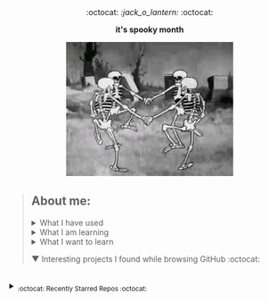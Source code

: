 <div align='center'> 
  :octocat: <i> :jack_o_lantern: </i> :octocat: 
  <p><b>it's spooky month</b></p>
  <img src="src/spookyscaryskeletons.gif"/>
</div>

> ## About me:
> 
> <details><summary>What I have used</summary>  <ul><li>HTML, CSS, JS, JQuery, Bootstrap, Node.js</li> <li>PHP, MySQL, PostgreSQL, XAMPP</li> <li>Unity, Blender</li> <li>Adobe XD, Adobe Illustrator</li> <li>Python, C, Java</li> <li>Google Cloud Platform</li></ul>
> </details>
> 
> <details><summary>What I am learning</summary> Creating a discord bot</details>
> 
> <details><summary>What I want to learn</summary> yaml, photoshop, ruby, angular, vue, typescript</details>
> 
> ▼ Interesting projects I found while browsing GitHub :octocat:
<!--to add: contact me at (linkedin?), my website, current projects, favourite projects-->




<!--leave this br for the auto generated content-->
<br>


<details><summary><sub>:octocat: Recently Starred Repos :octocat:</sub></summary><hr><i>
<b>
<a href ="https://github.com/PyGithub/PyGithub">PyGithub/PyGithub</a>
</b>: 
<sup>[Python]</sup><span><p>Typed interactions with the GitHub API v3</p></span>
<br>


<b>
<a href ="https://github.com/ryo-ma/github-profile-trophy">ryo-ma/github-profile-trophy</a>
</b>: 
<sup>[TypeScript]</sup><span><p>🏆 Add dynamically generated GitHub Stat Trophies  on your readme</p></span>
<br>


<b>
<a href ="https://github.com/qtile/qtile">qtile/qtile</a>
</b>: 
<sup>[Python]</sup><span><p>:cookie: A full-featured, hackable tiling window manager written and configured in Python</p></span>
<br>


<b>
<a href ="https://github.com/nuxt/nuxtjs.org">nuxt/nuxtjs.org</a>
</b>: 
<sup>[Vue]</sup><span><p>Nuxt Documentation Website</p></span>
<br>


<b>
<a href ="https://github.com/Dolibarr/dolibarr">Dolibarr/dolibarr</a>
</b>: 
<sup>[PHP]</sup><span><p>Dolibarr ERP CRM is a modern software package to manage your company or foundation activity (contacts, suppliers, invoices, orders, stocks, agenda, accounting, ...). It is open source software written in PHP and designed for small and medium businesses, foundations and freelancers. You can freely install, use and distribute it as a standalone application or as a web application to use it from every internet access and media.</p></span>
<br>


<b>
<a href ="https://github.com/geongeorge/i-hate-regex">geongeorge/i-hate-regex</a>
</b>: 
<sup>[Vue]</sup><span><p>The code for iHateregex.io 😈 - The Regex Cheat Sheet</p></span>
<br>


<b>
<a href ="https://github.com/eliutgon/buzz-notify">eliutgon/buzz-notify</a>
</b>: 
<sup>[CSS]</sup><span><p>✨ Small and Clean JavaScript Toast Notifications</p></span>
<br>


<b>
<a href ="https://github.com/maguowei/starred">maguowei/starred</a>
</b>: 
<sup>[Python]</sup><span><p>creating your own Awesome List by GitHub stars!</p></span>
<br>


<b>
<a href ="https://github.com/sdmg15/Best-websites-a-programmer-should-visit">sdmg15/Best-websites-a-programmer-should-visit</a>
</b>: 
<sup></sup><span><p>:link: Some useful websites for programmers.</p></span>
<br>


<b>
<a href ="https://github.com/home-assistant/core">home-assistant/core</a>
</b>: 
<sup>[Python]</sup><span><p>:house_with_garden: Open source home automation that puts local control and privacy first.</p></span>
<br>


<b>
<a href ="https://github.com/moratelli/github-starred-repos">moratelli/github-starred-repos</a>
</b>: 
<sup>[JavaScript]</sup><span><p>A React Native App that shows a GitHub user's starred repositories</p></span>
<br>


<b>
<a href ="https://github.com/fluteds/starred">fluteds/starred</a>
</b>: 
<sup></sup><span><p>⭐ All my starred repos in an awesome list format that automatically updates my stars, project descriptions and names daily via workflow!</p></span>
<br>


<b>
<a href ="https://github.com/refined-github/refined-github">refined-github/refined-github</a>
</b>: 
<sup>[TypeScript]</sup><span><p>:octocat: Browser extension that simplifies the GitHub interface and adds useful features</p></span>
<br>


<b>
<a href ="https://github.com/rjoydip/github-actions-automate">rjoydip/github-actions-automate</a>
</b>: 
<sup></sup><span><p>Collection of github actions helps to automate GitHub CI/CD.</p></span>
<br>


<b>
<a href ="https://github.com/sdras/awesome-actions">sdras/awesome-actions</a>
</b>: 
<sup></sup><span><p>A curated list of awesome actions to use on GitHub</p></span>
<br>


<b>
<a href ="https://github.com/pumpkin-py/pumpkin-py">pumpkin-py/pumpkin-py</a>
</b>: 
<sup>[Python]</sup><span><p>No description provided :/</p></span>
<br>


<b>
<a href ="https://github.com/owncast/owncast">owncast/owncast</a>
</b>: 
<sup>[HTML]</sup><span><p>Take control over your live stream video by running it yourself.  Streaming + chat out of the box.</p></span>
<br>


<b>
<a href ="https://github.com/JLambertazzo/ListExtender">JLambertazzo/ListExtender</a>
</b>: 
<sup>[JavaScript]</sup><span><p>A JavaScript library providing interactive lists</p></span>
<br>


<b>
<a href ="https://github.com/DefinitelyTyped/DefinitelyTyped">DefinitelyTyped/DefinitelyTyped</a>
</b>: 
<sup>[TypeScript]</sup><span><p>The repository for high quality TypeScript type definitions.</p></span>
<br>


<b>
<a href ="https://github.com/googleapis/google-api-php-client">googleapis/google-api-php-client</a>
</b>: 
<sup>[PHP]</sup><span><p>A PHP client library for accessing Google APIs</p></span>
<br>


<b>
<a href ="https://github.com/Brodevil/Alice">Brodevil/Alice</a>
</b>: 
<sup>[Python]</sup><span><p>A virtual desktop Assistant automates several things as best as he can. fun fact: He is male lol</p></span>
<br>


<b>
<a href ="https://github.com/oakmac/chessboardjs">oakmac/chessboardjs</a>
</b>: 
<sup>[JavaScript]</sup><span><p>JavaScript chessboard</p></span>
<br>


<b>
<a href ="https://github.com/benjaminsampica/benjaminsampica">benjaminsampica/benjaminsampica</a>
</b>: 
<sup>[JavaScript]</sup><span><p>No description provided :/</p></span>
<br>


<b>
<a href ="https://github.com/wasabeef/awesome-android-ui">wasabeef/awesome-android-ui</a>
</b>: 
<sup></sup><span><p>A curated list of awesome Android UI/UX libraries</p></span>
<br>


<b>
<a href ="https://github.com/Hack-with-Github/Awesome-Hacking">Hack-with-Github/Awesome-Hacking</a>
</b>: 
<sup></sup><span><p>A collection of various awesome lists for hackers, pentesters and security researchers</p></span>
<br>


<b>
<a href ="https://github.com/skelsec/COMP128">skelsec/COMP128</a>
</b>: 
<sup>[Python]</sup><span><p>initial commit</p></span>
<br>


<b>
<a href ="https://github.com/matyo91/matyo91">matyo91/matyo91</a>
</b>: 
<sup>[Makefile]</sup><span><p>Github Profil description</p></span>
<br>


<b>
<a href ="https://github.com/maizzle/maizzle">maizzle/maizzle</a>
</b>: 
<sup>[HTML]</sup><span><p>Quickly build HTML emails with Tailwind CSS.</p></span>
<br>


<b>
<a href ="https://github.com/browser-update/browser-update">browser-update/browser-update</a>
</b>: 
<sup>[JavaScript]</sup><span><p>Remind users to update their browser in an unobtrusive way</p></span>
<br>


<b>
<a href ="https://github.com/TeaInside/teavpn2">TeaInside/teavpn2</a>
</b>: 
<sup>[C]</sup><span><p>TeaVPN2 - An open source VPN Software (currently supported platform is only Linux).</p></span>
<br>


</i></details>
